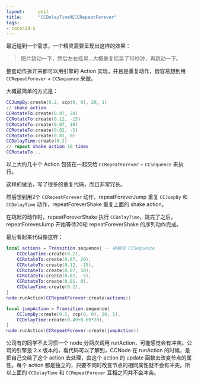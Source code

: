 ```yaml
---
layout:     post
title:      "CCDelayTime和CCRepeatForever"
tags:
- cocos2d-x
---
```


最近碰到一个需求，一个精灵需要呈现出这样的效果：

> 图片跳动一下，然后左右摇晃...大概重复摇晃了10秒钟，再跳动一下。

整套动作拆开来都可以用引擎的 Action 实现，并且是重复动作，很容易想到用 `CCRepeatForever` + `CCSequence` 来做。

大概最简单的方式是：

```lua
CCJumpBy:create(0.2, ccp(0, 0), 20, 1)
// shake action
CCRotateTo:create(0.07, 20)
CCRotateTo:create(0.12, -15)
CCRotateTo:create(0.07, 10)
CCRotateTo:create(0.02, -5)
CCRotateTo:create(0.01, 0)
CCDelayTime:create(0.2)
// repeat shake action 10 times
CCRotateTo...
```
以上大约几十个 Action 包装在一起交给 `CCRepeatForever` + `CCSequence` 来执行。

这样的做法，写了很多的重复代码，而且非常冗长。

然后想到用2个 `CCRepeatForever` 动作，repeatForeverJump 重复 `CCJumpBy` 和 `CCDelayTime` 动作，repeatForeverShake 重复上面的 shake action。

在跳起的动作时，repeatForeverShake 执行 `CCDelayTime`，跳完了之后，repeatForeverJump 开始等待20轮 repeatForeverShake 的序列动作完成。

最后看起来代码像这样：

```lua
local actions = Transition.sequence{ -- 拼接成 CCSequence
	CCDelayTime:create(0.2),
	CCRotateTo:create(0.07, 20),
	CCRotateTo:create(0.12, -15),
	CCRotateTo:create(0.07, 10),
	CCRotateTo:create(0.02, -5),
	CCRotateTo:create(0.01, 0),
	CCDelayTime:create(0.2),
}
node:runAction(CCRepeatForever:create(actions))

local jumpAction = Transition.sequence{
	CCJumpBy:create(0.2, ccp(0, 0), 20, 1),
	CCDelayTime:create(0.49+0.69*20),
}
node:runAction(CCRepeatForever:create(jumpAction))
```

公司有的同学不太习惯一个 node 分两次调用 runAction，可能感觉会有冲突。公司的引擎是 2.x 版本的，看代码可以了解到，CCNode 在 runAction 的时候，是把自己交给了这个 action 去处理，由这个 action 的 update 函数去改变节点的属性。每个 action 都是独立的，只要不同时改变节点的相同属性就不会有冲突。所以上面的 `CCDelayTime` 和 `CCRepeatForever` 互相之间并不会冲突。
